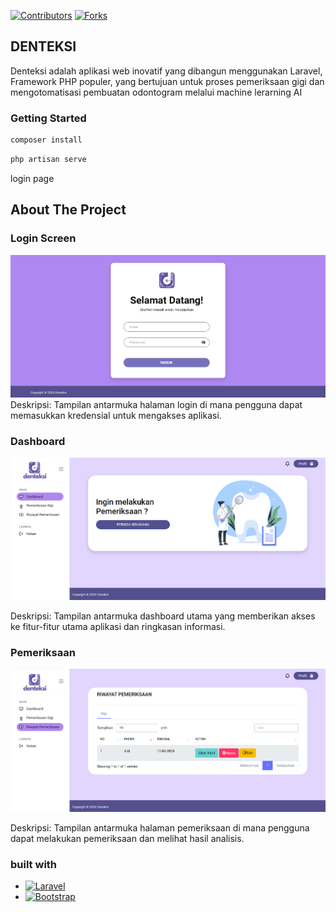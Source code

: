 [![Contributors][contributors-shield]][contributors-url]
[![Forks][forks-shield]][forks-url]

## DENTEKSI

Denteksi adalah aplikasi web inovatif yang dibangun menggunakan Laravel, Framework PHP populer, yang bertujuan untuk proses pemeriksaan gigi dan mengotomatisasi pembuatan odontogram melalui machine lerarning AI 

### Getting Started
```bash
composer install
```

```bash
php artisan serve
```
login page


## About The Project

### Login Screen
[![Login Screen][login-screenshot]](https://github.com/yudamhndra/Denteksi-Web-AI)
Deskripsi: Tampilan antarmuka halaman login di mana pengguna dapat memasukkan kredensial untuk mengakses aplikasi.

### Dashboard
[![Dashboard][dashboard-screenshot]](https://github.com/yudamhndra/Denteksi-Web-AI)

Deskripsi: Tampilan antarmuka dashboard utama yang memberikan akses ke fitur-fitur utama aplikasi dan ringkasan informasi.

### Pemeriksaan
[![Pemeriksaan Screen][pemeriksaan-screenshot]](https://github.com/yudamhndra/Denteksi-Web-AI)

Deskripsi: Tampilan antarmuka halaman pemeriksaan di mana pengguna dapat melakukan pemeriksaan dan melihat hasil analisis.


### built with

* [![Laravel][Laravel.com]][Laravel-url]
* [![Bootstrap][Bootstrap.com]][Bootstrap-url]




<!-- citation -->

[contributors-url]: https://github.com/yudamhndra/Denteksi-Web-AI/graphs/contributors
[contributors-shield]: https://img.shields.io/github/contributors/yudamhndra/Denteksi-Web-AI.svg?style=for-the-badge
[forks-shield]: https://img.shields.io/github/forks/yudamhndra/Denteksi-Web-AI.svg?style=for-the-badge
[forks-url]:  https://github.com/yudamhndra/Denteksi-Web-AI/network/members
[login-screenshot]: public/assets/images/screenshots/Screenshot-login.png
[pemeriksaan-screenshot]: public/assets/images/screenshots/Screenshot-riwayatPemeriksaan.png
[dashboard-screenshot]: public/assets/images/screenshots/Screenshot-dashboard.png
[Laravel.com]: https://img.shields.io/badge/Laravel-FF2D20?style=for-the-badge&logo=laravel&logoColor=white
[Laravel-url]: https://laravel.com
[Bootstrap.com]: https://img.shields.io/badge/Bootstrap-563D7C?style=for-the-badge&logo=bootstrap&logoColor=white
[Bootstrap-url]: https://getbootstrap.com
